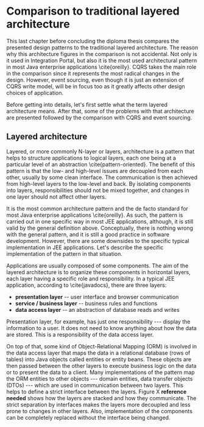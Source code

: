 # Comparison to traditional layered architecture

This last chapter before concluding the diploma thesis compares the presented design patterns to the traditional layered architecture. The reason why this architecture figures in the comparison is not accidental. Not only is it used in Integration Portal, but also it is the most used architectural pattern in most Java enterprise applications \cite{oreilly}. CQRS takes the main role in the comparison since it represents the most radical changes in the design. However, event sourcing, even though it is just an extension of CQRS write model, will be in focus too as it greatly affects other design choices of application.

Before getting into details, let's first settle what the term layered architecture means. After that, some of the problems with that architecture are presented followed by the comparison with CQRS and event sourcing.

## Layered architecture

Layered, or more commonly N-layer or layers, architecture is a pattern that helps to structure applications to logical layers, each one being at a particular level of an abstraction \cite{pattern-oriented}. The benefit of this pattern is that the low- and high-level issues are decoupled from each other, usually by some clean interface. The communication is then achieved from high-level layers to the low-level and back. By isolating components into layers, responsibilities should not be mixed together, and changes in one layer should not affect other layers.

It is the most common architecture pattern and the de facto standard for most Java enterprise applications \cite{oreilly}. As such, the pattern is carried out in one specific way in most JEE applications, although, it is still valid by the general definition above. Conceptually, there is nothing wrong with the general pattern, and it is still a good practice in software development. However, there are some downsides to the specific typical implementation in JEE applications. Let's describe the specific implementation of the pattern in that situation.

Applications are usually composed of some components. The aim of the layered architecture is to organize these components in horizontal layers, each layer having a specific role and responsibility. In a typical JEE application, according to \cite{javadocs}, there are three layers:

- **presentation layer** -- user interface and browser communication
- **service / business layer** -- business rules and functions
- **data access layer** -- an abstraction of database reads and writes

Presentation layer, for example, has just one responsibility --- display the information to a user. It does not need to know anything about how the data are stored. This is a responsibility of the data access layer.

On top of that, some kind of Object-Relational Mapping (ORM) is involved in the data access layer that maps the data in a relational database (rows of tables) into Java objects called entities or entity beans. These objects are then passed between the other layers to execute business logic on the data or to present the data to a client. Many implementations of the pattern map the ORM entities to other objects --- domain entities, data transfer objects (DTOs) ---  which are used in communication between two layers. This helps to define a strict interface between the layers. Figure X **reference needed** shows how the layers are stacked and how they communicate. The strict separation by interfaces makes the layers more decoupled and less prone to changes in other layers. Also, implementation of the components can be completely replaced without the interface being changed.